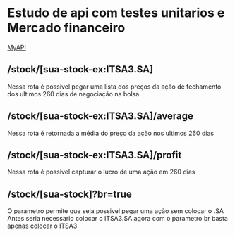 # Estudo de api com testes unitarios e Mercado financeiro
[MyAPI](http://3.23.17.53:7000/stock/T/average)


## /stock/[sua-stock-ex:ITSA3.SA]
Nessa rota é possivel pegar uma lista dos preços da ação de fechamento dos
ultimos 260 dias de negociação na bolsa

## /stock/[sua-stock-ex:ITSA3.SA]/average
Nessa rota é retornada a média do preço da ação nos ultimos 260 dias

## /stock/[sua-stock-ex:ITSA3.SA]/profit
Nessa rota é possivel capturar o lucro de uma ação em 260 dias


## /stock/[sua-stock]?br=true
O parametro permite que seja possivel pegar uma ação sem colocar o .SA
Antes seria necessario colocar o ITSA3.SA agora com o parametro br basta
apenas colocar o ITSA3
